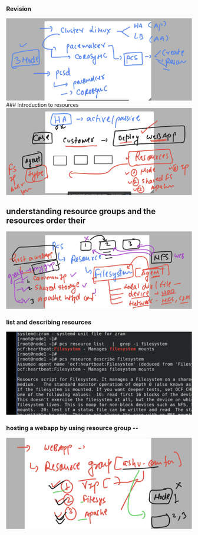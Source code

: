 ### Revision 

<img src="rev.png">
### Introduction to resources

<img src="res.png">

## understanding resource groups and the resources order their 

<img src="order.png">


### list and describing resources 

<img src="dsc.png">

### hosting a webapp by using resource group --

<img src="rsg.png">

